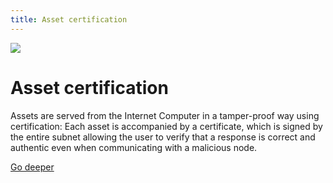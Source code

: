 ```yaml
---
title: Asset certification
---
```


![](/img/how-it-works/asset-certification.jpg)

# Asset certification

Assets are served from the Internet Computer in a tamper-proof way using certification: Each asset is accompanied by a certificate, which is signed by the entire subnet allowing the user to verify that a response is correct and authentic even when communicating with a malicious node.

[Go deeper](/how-it-works/asset-certification/)
